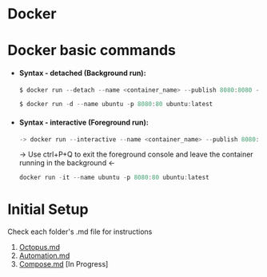 # Docker

# Docker basic commands
* #### Syntax - detached (Background run): 
    ```powershell
    $ docker run --detach --name <container_name> --publish 8080:8080 --env <required_environment_variable>  <image_name:tag>
    ```
    ```powershell
    $ docker run -d --name ubuntu -p 8080:80 ubuntu:latest
    ``` 
* #### Syntax - interactive (Foreground run):
    ```powershell
    -> docker run --interactive --name <container_name> --publish 8080:8080 --env <required_environment_variable>  <image_name:tag> <-
    ```
    -> Use ctrl+P+Q to exit the foreground console and leave the container running in the background <-
    ```powershell
    docker run -it --name ubuntu -p 8080:80 ubuntu:latest
    ```

# Initial Setup
Check each folder's .md file for instructions

1. [Octopus.md](./Octopus%20Container/Octopus.md)
2. [Automation.md](./Automation/Automation.md)
3. [Compose.md](./Compose/Compose.md) [In Progress]
